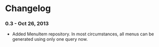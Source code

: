 Changelog
=========

### 0.3 - Oct 26, 2013

* Added MenuItem repository.  In most circumstances, all menus can be
  generated using only one query now.
